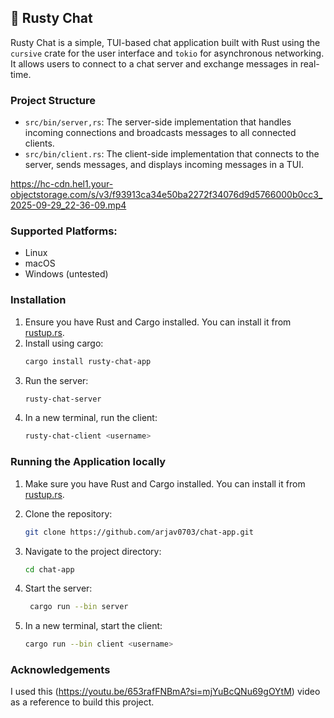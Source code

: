 ## 🎀 Rusty Chat 

Rusty Chat is a simple, TUI-based chat application built with Rust using the `cursive` crate for the user interface and `tokio` for asynchronous networking. It allows users to connect to a chat server and exchange messages in real-time.

### Project Structure
- `src/bin/server,rs`: The server-side implementation that handles incoming connections and broadcasts messages to all connected clients.
- `src/bin/client.rs`: The client-side implementation that connects to the server, sends messages, and displays incoming messages in a TUI.

https://hc-cdn.hel1.your-objectstorage.com/s/v3/f93913ca34e50ba2272f34076d9d5766000b0cc3_2025-09-29_22-36-09.mp4

### Supported Platforms:
- Linux
- macOS
- Windows (untested)

### Installation
1. Ensure you have Rust and Cargo installed. You can install it from [rustup.rs](https://rustup.rs/).
2. Install using cargo:
   ```bash
   cargo install rusty-chat-app
    ```
3. Run the server:
    ```bash
    rusty-chat-server
    ```
4. In a new terminal, run the client:
    ```bash
    rusty-chat-client <username>
    ```

### Running the Application locally
1. Make sure you have Rust and Cargo installed. You can install it from [rustup.rs](https://rustup.rs/).
2. Clone the repository:
   ```bash
   git clone https://github.com/arjav0703/chat-app.git
   ```

3. Navigate to the project directory:
   ```bash
   cd chat-app
   ```

4. Start the server:
   ```bash
    cargo run --bin server
    ```

5. In a new terminal, start the client:
    ```bash
    cargo run --bin client <username>
    ```

### Acknowledgements
I used this (https://youtu.be/653rafFNBmA?si=mjYuBcQNu69gOYtM) video as a reference to build this project.
